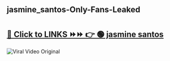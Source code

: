 
 ## jasmine_santos-Only-Fans-Leaked

# <h2><a href="https://clipsfans.com/jasmine_santos&ref=git">🔗 Click to LINKS ⏩⏩ 👉 🟢 jasmine santos </a></h2>

<a href="https://clipsfans.com/jasmine_santos&ref=git" rel="nofollow" data-target="animated-image.originalLink"><img src="https://i.ibb.co.com/xMMVF88/686577567.gif" alt="Viral Video Original" style="max-width: 100%; display: inline-block;" data-target="animated-image.originalImage"></a>
